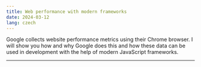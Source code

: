 ```yaml
---
title: Web performance with modern frameworks
date: 2024-03-12
lang: czech
---
```


Google collects website performance metrics using their Chrome browser. I will show you how and why Google does this and how these data can be used in development with the help of modern JavaScript frameworks.

---
